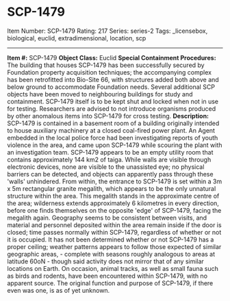 # SCP-1479
Item Number: SCP-1479
Rating: 217
Series: series-2
Tags: _licensebox, biological, euclid, extradimensional, location, scp

---

**Item #:** SCP-1479
**Object Class:** Euclid
**Special Containment Procedures:** The building that houses SCP-1479 has been successfully secured by Foundation property acquisition techniques; the accompanying complex has been retrofitted into Bio-Site 66, with structures added both above and below ground to accommodate Foundation needs. Several additional SCP objects have been moved to neighbouring buildings for study and containment.
SCP-1479 itself is to be kept shut and locked when not in use for testing. Researchers are advised to not introduce organisms produced by other anomalous items into SCP-1479 for cross testing.
**Description:** SCP-1479 is contained in a basement room of a building originally intended to house auxiliary machinery at a closed coal-fired power plant. An Agent embedded in the local police force had been investigating reports of youth violence in the area, and came upon SCP-1479 while scouring the plant with an investigation team.
SCP-1479 appears to be an empty utility room that contains approximately 144 km2 of taiga. While walls are visible through electronic devices, none are visible to the unassisted eye; no physical barriers can be detected, and objects can apparently pass through these 'walls' unhindered. From within, the entrance to SCP-1479 is set within a 3m x 5m rectangular granite megalith, which appears to be the only unnatural structure within the area. This megalith stands in the approximate centre of the area; wilderness extends approximately 6 kilometres in every direction, before one finds themselves on the opposite 'edge' of SCP-1479, facing the megalith again.
Geography seems to be consistent between visits, and material and personnel deposited within the area remain inside if the door is closed; time passes normally within SCP-1479, regardless of whether or not it is occupied. It has not been determined whether or not SCP-1479 has a proper ceiling; weather patterns appears to follow those expected of similar geographic areas, - complete with seasons roughly analogous to areas at latitude 60oN - though said activity does not mirror that of any similar locations on Earth.
On occasion, animal tracks, as well as small fauna such as birds and rodents, have been encountered within SCP-1479, with no apparent source. The original function and purpose of SCP-1479, if there even was one, is as of yet unknown.